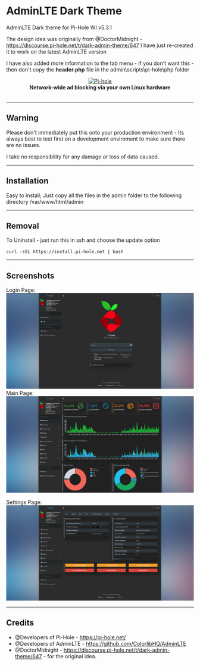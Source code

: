 
# AdminLTE Dark Theme
 AdminLTE Dark theme for Pi-Hole WI v5.3.1
 
 The design idea was originally from @DoctorMidnight - https://discourse.pi-hole.net/t/dark-admin-theme/647 I have just re-created it to work on the latest AdminLTE version
 
I have also added more information to the tab menu - If you don't want this - then don't copy the <b>header.php</b> file in the admin\scripts\pi-hole\php folder
 
<p align="center">
    <a href="https://pi-hole.net/">
        <img src="https://pi-hole.github.io/graphics/Vortex/Vortex_with_Wordmark.svg" width="150" height="260" alt="Pi-hole">
    </a>
    <br>
    <strong>Network-wide ad blocking via your own Linux hardware</strong>
    <br>
    <br>
</p>

---
 
 ## Warning
 Please don't immediately put this onto your production environment - Its always best to test first on a development enviroment to make sure there are no issues.
 
 I take no responsibility for any damage or loss of data caused.

---

## Installation

Easy to install; Just copy all the files in the admin folder to the following directory /var/www/html/admin

---

## Removal

To Uninstall - just run this in ssh and choose the update option
 
```
curl -sSL https://install.pi-hole.net | bash
```
---

## Screenshots
Login Page:
    <a href="https://pi-hole.net/">
        <img src="https://github.com/deannreid/AdminLTE-Dark-Theme/blob/main/screenshots/login.PNG" alt="Pi-hole">
    </a>
Main Page:
    <a href="https://pi-hole.net/">
        <img src="https://raw.githubusercontent.com/deannreid/AdminLTE-Dark-Theme/main/screenshots/main%20page.PNG" alt="Pi-hole Dark Web interface">
    </a>

Settings Page:     <a href="https://pi-hole.net/">
        <img src="https://github.com/deannreid/AdminLTE-Dark-Theme/blob/main/screenshots/settings.PNG" alt="Pi-hole">
    </a>
    
---

## Credits
- @Developers of Pi-Hole - https://pi-hole.net/ 
- @Developers of AdminLTE - https://github.com/ColorlibHQ/AdminLTE
- @DoctorMidnight - https://discourse.pi-hole.net/t/dark-admin-theme/647 - for the original idea.
